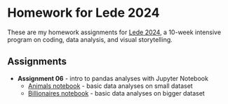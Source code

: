 # Homework for Lede 2024

These are my homework assignments for [Lede 2024](https://ledeprogram.com), a 10-week intensive  program on coding, data analysis, and visual storytelling.

## Assignments

* **Assignment 06** - intro to pandas analyses with Jupyter Notebook
    * [Animals notebook](01-animals.ipynb) - basic data analyses on small dataset
    * [Billionaires notebook](02-billionaires.ipynb) - basic data analyses on bigger dataset
